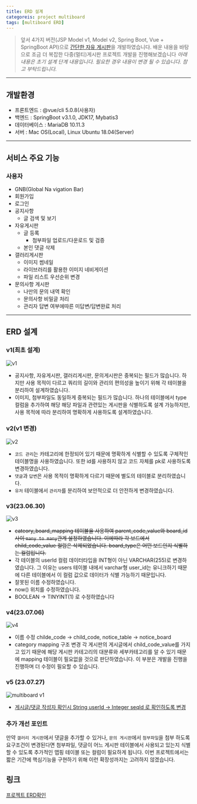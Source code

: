 ```yaml
---
title: ERD 설계
categoreis: project multiboard
tags: [multiboard ERD]
---
```




> 앞서 4가지 버전(JSP Model v1, Model v2, Spring Boot, Vue + SpringBoot API)으로 
> [간단한 자유 게시판](https://www.notion.so/whssodi/6bdc5114ae3f4a68a717a1740465b274?pvs=4)을 개발하였습니다. 배운 내용을 바탕으로 조금 더 복잡한 다중(멀티)게시판 프로젝트 개발을 진행해보겠습니다
> *아래 내용은 초기 설계 단계 내용입니다. 필요한 경우 내용이 변경 될 수 있습니다. 참고 부탁드립니다.*


---
## 개발환경

- 프론트엔드 : @vue/cli 5.0.8(사용자)
- 백엔드 : SpringBoot v3.1.0, JDK17, Mybatis3 
- 데이터베이스 : MariaDB 10.11.3
- 서버 : Mac OS(Local), Linux Ubuntu 18.04(Server)

---
## 서비스 주요 기능

### 사용자 
  - GNB(Global Na vigation Bar)
  - 회원가입
  - 로그인
  - 공지사항
    - 글 검색 및 보기
  - 자유게시판
    - 글 등록
      - 첨부파일 업로드/다운로드 및 검증
    - 본인 댓글 삭제
  - 갤러리게시판
    - 이미지 썸네일
    - 라이브러리를 활용한 이미지 네비게이션
    - 파일 리스트 우선순위 변경 
  - 문의사항 게시판
    - 나만의 문의 내역 확인
    - 문의사항 비밀글 처리
    - 관리자 답변 여부에따른 미답변/답변완료 처리



---
## ERD 설계
### v1(최초 설계)
![v1](https://github.com/JeonJe/Multi_Board/assets/43032391/4e5eb8a9-1091-4368-b892-dbfdc4008b72)
- 공지사항, 자유게시판, 갤러리게시판, 문의게시판은 중복되는 필드가 많습니다. 하지만 사용 목적이 다르고 쿼리의 길이와 관리의 편의성을 높이기 위해 각 테이블을 분리하여 설계하였습니다.
- 이미지, 첨부파일도 동일하게 중복되는 필드가 많습니다. 하나의 테이블에서 type 컬럼을 추가하여 해당 해당 파일과 관련있는 게시판을 식별하도록 설계 가능하지만, 사용 목적에 따라 분리하여 명확하게 사용하도록 설계하였습니다. 


### v2(v1 변경)
![v2](https://github.com/JeonJe/Multi_Board/assets/43032391/0e650230-9fb8-490b-93cd-4296a451c23e)
- `코드 관리`는 카테고리에 한정되어 있기 때문에 명확하게 식별할 수 있도록 구체적인 테이블명을 사용하였습니다. 또한 id를 사용하지 않고 코드 자체를 pk로 사용하도록 변경하였습니다.
- `댓글`과 `답변`은 사용 목적이 명확하게 다르기 때문에 별도의 테이블로 분리하였습니다.
- `유저` 테이블에서 `관리자`를 분리하여 보안적으로 더 안전하게 변경하였습니다.

### v3(23.06.30)
![v3](https://github.com/JeonJe/Free_Board/assets/43032391/92a41ced-116c-47fd-89a3-628547351477)
- ~~cateory_board_mapping 테이블을 사용하여 parent_code_value와 board_id 사이 `many to many`관계 설정하였습니다. 이에따라 각 보드에서 child_code_value 컬럼은 삭제되었습니다. board_type은 어떤 보드인지 식별하는 컬럼입니다.~~
- 각 테이블의 userId 컬럼 데이터타입을 INT형이 아닌 VARCHAR(255)로 변경하였습니다. 그 이유는 users 테이블 내에서  varchar형 user_id는 유니크하기 때문에 다른 테이블에서 이 컬럼 값으로 데이터가 식별 가능하기 때문입니다.
- 잘못된 이름 수정하였습니다.
- now() 위치를 수정하였습니다.
- BOOLEAN -> TINYINT(1) 로 수정하였습니다

### v4(23.07.06)

![v4](https://github.com/JeonJe/Multi_Board/assets/43032391/ad1403a1-5124-41b8-af60-38f6e9c12c87)
- 이름 수정 childe_code -> child_code, notice_table -> notice_board
- category mapping 구조 변경 
  각 게시판의 게시글에서 child_code_value를 가지고 있기 때문에 해당 게시판 카테고리의 대분류와 세부카테고리를 알 수 있기 때문에 mapping 테이블이 필요없을 것으로 판단하였습니다. 이 부분은 개발을 진행을 진행하며 더 수정이 필요할 수 있습니다.

### v5 (23.07.27)
![multiboard v1](https://github.com/JeonJe/Free_Board/assets/43032391/b7b20347-b954-41d2-827e-520ad07c2b8a)


- [게시글/댓글 작성자 확인시 String userId -> Integer seqId 로 확인하도록 변경](https://github.com/JeonJe/Free_Board/multi_board_midterm_check)

### 추가 개선 포인트
만약 `갤러리 게시판`에서 댓글을 추가할 수 있거나, `문의 게시판`에서 `첨부파일`을 첨부 하도록 요구조건이 변경된다면 첨부파일, 댓글이 어느 게시판 테이블에서 사용되고 있는지 식별할 수 있도록 추가적인 맵핑 테이블 또는 컬럼이 필요하게 됩니다. 이번 프로젝트에서는 짧은 기간에 핵심기능을 구현하기 위해 이런 확장성까지는 고려하지 않겠습니다.


## 링크
[프로젝트 ERD확인](https://www.erdcloud.com/d/Em46o5hy4evaZy4oN)

  